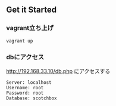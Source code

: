 ## Get it Started

### vagrant立ち上げ
```
vagrant up
```

### dbにアクセス
http://192.168.33.10/db.php にアクセスする
```
Server: localhost
Username: root
Password: root
Database: scotchbox
```
